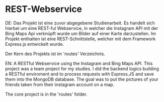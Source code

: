 # REST-Webservice

DE:
Das Projekt ist eine zuvor abgegebene Studienarbeit. Es handelt sich hierbei um eine REST-ful Webservice, in welcher die Instagram API mit der Bing Maps Api verknüpft wurde um Bilder auf einer Karte darzustellen. Im Projekt enthalten ist eine REST-Schnittstelle, welcher mit dem Framework Express.js entwickelt wurde.

Der Kern des Projekts ist im 'routes' Verzeichnis.

EN:
A RESTful Webservice using the Instagram and Bing Maps API. This project was a team project for my studies. I did the backend logics building a RESTful enviroment and to process requests with Express.JS and save them into the MongoDB database. The goal was to put the pictures of your friends taken from their instagram account on a map.

The core project is in the 'routes' folder.

